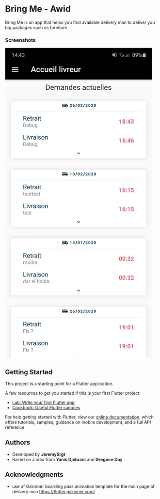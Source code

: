 # Bring Me - Awid

Bring Me is an app that helps you find available delivery man to deliver you big packages such as furniture

### Screenshots

![Alt text](assets/git_images/Screenshot_20200904-144317.jpg?raw=true "Title")


## Getting Started

This project is a starting point for a Flutter application.

A few resources to get you started if this is your first Flutter project:

- [Lab: Write your first Flutter app](https://flutter.dev/docs/get-started/codelab)
- [Cookbook: Useful Flutter samples](https://flutter.dev/docs/cookbook)

For help getting started with Flutter, view our
[online documentation](https://flutter.dev/docs), which offers tutorials,
samples, guidance on mobile development, and a full API reference.


## Authors

* Developed by **JeremySrgt**
* Based on a idea from **Yanis Djebrani** and **Gregoire Day**



## Acknowledgments

* use of Gskinner boarding pass animation template for the main page of delivery man 
https://flutter.gskinner.com/



